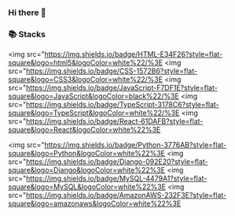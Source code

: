 ### Hi there 👋

<!--
**sam101321/sam101321** is a ✨ _special_ ✨ repository because its `README.md` (this file) appears on your GitHub profile.

Here are some ideas to get you started:

- 🔭 I’m currently working on ...
- 🌱 I’m currently learning ...
- 👯 I’m looking to collaborate on ...
- 🤔 I’m looking for help with ...
- 💬 Ask me about ...
- 📫 How to reach me: ...
- 😄 Pronouns: ...
- ⚡ Fun fact: ...
-->
### 📚 Stacks
<img src="https://img.shields.io/badge/HTML-E34F26?style=flat-square&logo=html5&logoColor=white%22/%3E <img src="https://img.shields.io/badge/CSS-1572B6?style=flat-square&logo=CSS3&logoColor=white%22/%3E <img src="https://img.shields.io/badge/JavaScript-F7DF1E?style=flat-square&logo=JavaScript&logoColor=black%22/%3E <img src="https://img.shields.io/badge/TypeScript-3178C6?style=flat-square&logo=TypeScript&logoColor=white%22/%3E <img src="https://img.shields.io/badge/React-61DAFB?style=flat-square&logo=React&logoColor=white%22%3E 

<img src="https://img.shields.io/badge/Python-3776AB?style=flat-square&logo=Python&logoColor=white%22%3E <img src="https://img.shields.io/badge/Django-092E20?style=flat-square&logo=Django&logoColor=white%22%3E <img src="https://img.shields.io/badge/MySQL-4479A1?style=flat-square&logo=MySQL&logoColor=white%22%3E  <img src="https://img.shields.io/badge/AmazonAWS-232F3E?style=flat-square&logo=amazonaws&logoColor=white%22%3E
